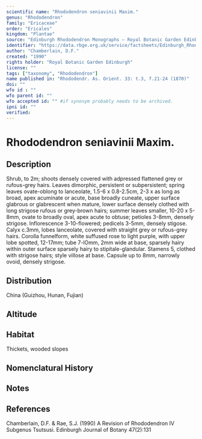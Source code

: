 ```yaml
---
scientific name: "Rhododendron seniavinii Maxim."
genus: "Rhododendron"
family: "Ericaceae"
order: "Ericales"
kingdom: "Plantae"
source: "Edinburgh Rhododendron Monographs – Royal Botanic Garden Edinburgh"
identifier: "https://data.rbge.org.uk/service/factsheets/Edinburgh_Rhododendron_Monographs.xhtml"
author: "Chamberlain, D.F."
created: "1990"
rights holder: "Royal Botanic Garden Edinburgh"
license: ""
tags: ["taxonomy", "Rhododendron"]
name published in: "Rhododendr. As. Orient. 33: t.3, f.21-24 (1870)"
doi: ""
wfo id : ""
wfo parent id: ""
wfo accepted id: "" #if synonym probably needs to be archived.                      
ipni id: ""
verified:
---
```


                       

# Rhododendron seniavinii Maxim.

## Description
Shrub, to 2m; shoots densely covered with adpressed flattened grey or rufous-grey hairs. Leaves dimorphic, persistent or subpersistent; spring leaves ovate-oblong to lanceolate, 1.5-6 x 0.8-2.5cm, 2-3 x as long as broad, apex acuminate or acute, base broadly cuneate, upper surface glabrous or glabrescent when mature, lower surface densely clothed with long strigose rufous or grey-brown hairs; summer leaves smaller, 10-20 x 5-8mm, ovate to broadly oval, apex acute to obtuse; petioles 3-8mm, densely strigose. Inflorescence 3-10-flowered; pedicels 3-5mm, densely stigose. Calyx c.3mm, lobes lanceolate, covered with straight grey or rufous-grey hairs. Corolla funnelform, white suffused rose to light purple, with upper lobe spotted, 12-17mm; tube 7-lOmm, 2mm wide at base, sparsely hairy within outer surface sparsely hairy to stipitale-glandular. Stamens 5, clothed with strigose hairs; style villose at base. Capsule up to 8mm, narrowly ovoid, densely strigose.

## Distribution
China (Guizhou, Hunan, Fujian)

## Altitude


## Habitat
Thickets, wooded slopes

## Nomenclatural History

                       
## Notes


## References

Chamberlain, D.F. & Rae, S.J. (1990) A Revision of Rhododendron IV Subgenus Tsutsusi. Edinburgh Journal of Botany 47(2):131
